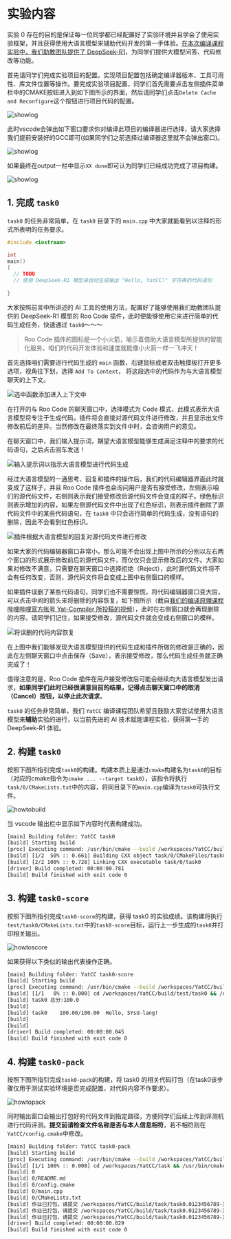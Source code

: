 # 实验内容

实验 0 存在的目的是保证每一位同学都已经配置好了实验环境并且学会了使用实验框架，并且获得使用大语言模型来辅助代码开发的第一手体验。<u>在本次编译课程实验中，我们助教团队提供了 DeepSeek-R1</u>，为同学们提供大模型问答、代码修改等功能。

首先请同学们完成实验项目的配置。实现项目配置包括确定编译器版本、工具可用性、库文件位置等操作。要完成实验项目配置，同学们首先需要点击左侧插件菜单栏中的CMAKE按钮进入到如下图所示的界面，然后请同学们点击`Delete Cache and Reconfigure`这个按钮进行项目代码的配置。

![showlog](../images/howtoconf_1.png)

此时vscode会弹出如下窗口要求你对编译此项目的编译器进行选择，请大家选择我们提前安装好的GCC即可(如果同学们之前选择过编译器这里就不会弹出窗口)。

![showlog](../images/howtoconf_2.png)

如果最终在output一栏中显示`XX done`即可认为同学们已经成功完成了项目构建。

![showlog](../images/outputdis.jpg)


## 1. 完成 `task0`
`task0` 的任务非常简单，在 `task0` 目录下的 `main.cpp` 中大家就能看到以注释的形式所表明的任务要求。

```c++
#include <iostream>

int
main()
{
  // TODO
  // 使用 DeepSeek-R1 模型来自动生成输出 "Hello, YatCC!" 字符串的代码语句
  
}
```

大家按照前言中所讲述的 AI 工具的使用方法，配置好了能够使用我们助教团队提供的 DeepSeek-R1 模型的 Roo Code 插件，此时便能够使用它来进行简单的代码生成任务，快速通过 `task0`～～～

> Roo Code 插件的图标是一个小火箭，喻示着借助大语言模型所提供的智能化服务，咱们的代码开发体验和速度就能像小火箭一样一飞冲天！

首先选择咱们需要进行代码生成的 `main` 函数，右键鼠标或者双击触摸板打开更多选项，视角往下划，选择 `Add To Context`， 将这段选中的代码作为与大语言模型聊天的上下文。

![选中函数添加进入上下文中](../images/task0/code_gen_select.jpg)

在打开的与 Roo Code 的聊天窗口中，选择模式为 Code 模式，此模式表示大语言模型将专注于生成代码，插件将会直接对源代码文件进行修改，并且显示出文件修改前后的差异。当然修改在最终落实到文件中时，会咨询用户的意见。

在聊天窗口中，我们输入提示词，期望大语言模型能够生成满足注释中的要求的代码语句，之后点击回车发送！

![输入提示词以指示大语言模型进行代码生成](../images/task0/code_gen_prompt.jpg)

经过大语言模型的一通思考、回复和插件的操作后，我们的代码编辑器界面此时就变成了这样子，并且 Roo Code 插件也会询问用户是否有接受修改，左侧表示咱们的源代码文件，右侧则表示我们接受修改后源代码文件会变成的样子。绿色标识则表示增加的内容，如果左侧源代码文件中出现了红色标识，则表示插件删除了源代码文件中的某些代码语句，在 `task0` 中只会进行简单的代码生成，没有语句的删除，因此不会看到红色标识。

![插件根据大语言模型的回复对源代码文件进行修改](../images/task0/code_gen_diff.jpg)

如果大家的代码编辑器窗口非常小，那么可能不会出现上图中所示的分别以左右两个窗口的形式展示修改前后的源代码文件，而仅仅只会显示修改后的文件。大家如果对修改不满意，只需要在聊天窗口中选择拒绝（Reject），此时源代码文件将不会有任何改变，否则，源代码文件将会变成上图中右侧窗口的模样。

如果插件误删了某些代码语句，同学们也不需要惊慌，将代码编辑器窗口变大后，可以点击中间的箭头来将删除的内容恢复，如下图所示（截自[我们的编译原理课程哔哩哔哩官方账号 Yat-Compiler 所投稿的视频](https://www.bilibili.com/video/BV1KhPcejEq5/?share_source=copy_web&vd_source=8faccdf10a2a91615b7b845f9b32eb8a)），此时在右侧窗口就会再现删除的内容。请同学们记住，如果接受修改，源代码文件就会变成右侧窗口的模样。

![将误删的代码内容恢复](../images/task0/code_gen_revert.jpg)

在上图中我们能够发现大语言模型提供的代码生成和插件所做的修改是正确的，因此在左侧聊天窗口中点击保存（Save），表示接受修改，那么代码生成任务就正确完成了！

值得注意的是，Roo Code 插件在用户接受修改后可能会继续向大语言模型发出请求，**如果同学们此时已经很满意目前的结果，记得点击聊天窗口中的取消（Cancel）按钮，以停止此次请求**。

 `task0` 的任务非常简单，我们 `YatCC` 编译课程团队希望且鼓励大家尝试使用大语言模型来**辅助**实验的进行，以当前先进的 AI 技术赋能课程实验，获得第一手的 DeepSeek-R1 体验。

## 2. 构建 `task0` 
按照下图所指引完成`task0`的构建。构建本质上是通过`cmake`构建名为`task0`的目标（对应的cmake指令为`cmake ... --target task0`），该指令将执行`task/0/CMakeLists.txt`中的内容，将同目录下的`main.cpp`编译为`task0`可执行文件。

![howtobuild](../images/task0_build.png)

当 vscode 输出栏中显示如下内容时代表构建成功。
```bash
[main] Building folder: YatCC task0
[build] Starting build
[proc] Executing command: /usr/bin/cmake --build /workspaces/YatCC/build --config Debug --target task0 --
[build] [1/2  50% :: 0.661] Building CXX object task/0/CMakeFiles/task0.dir/main.cpp.o
[build] [2/2 100% :: 0.728] Linking CXX executable task/0/task0
[driver] Build completed: 00:00:00.781
[build] Build finished with exit code 0
```

## 3. 构建 `task0-score`
按照下图所指引完成`task0-score`的构建，获得 task0 的实验成绩。该构建将执行`test/task0/CMakeLists.txt`中的`task0-score`目标，运行上一步生成的`task0`并打印相关输出。

![howtoscore](../images/task0_score.png)

如果获得以下类似的输出代表操作正确。
```bash
[main] Building folder: YatCC task0-score
[build] Starting build
[proc] Executing command: /usr/bin/cmake --build /workspaces/YatCC/build --config Debug --target task0-score --
[build] [1/1   0% :: 0.000] cd /workspaces/YatCC/build/test/task0 && /usr/bin/python3.10 /workspaces/YatCC/test/task0/score.py /workspaces/YatCC/build/test/task0 /workspaces/YatCC/build/task/0/task0
[build] task0 总分:100.0
[build] 
[build] task0    100.00/100.00  Hello, SYsU-lang!
[build]   
[build] 
[driver] Build completed: 00:00:00.045
[build] Build finished with exit code 0
```

## 4. 构建 `task0-pack`

按照下图所指引完成`task0-pack`的构建，将 task0 的相关代码打包（在task0该步骤仅用于测试实验环境是否完成配置，对代码内容不作要求）。

![howtopack](../images/task0_pack.png)

同时输出窗口会输出打包好的代码文件到指定路径，方便同学们后续上传到评测机进行代码评测。**提交前请检查文件名称是否与本人信息相符**，若不相符则在`YatCC/config.cmake`中修改。
```bash
[main] Building folder: YatCC task0-pack
[build] Starting build
[proc] Executing command: /usr/bin/cmake --build /workspaces/YatCC/build --config Debug --target task0-pack --
[build] [1/1 100% :: 0.008] cd /workspaces/YatCC/task && /usr/bin/cmake -E tar cvfJ /workspaces/YatCC/build/task/task0.0123456789-某某某.tar.xz /workspaces/YatCC/task/0 && echo 作业已打包，请提交\ '/workspaces/YatCC/build/task/task0.0123456789-某某某.tar.xz'\ 到评测服务器。 && echo 作业已打包，请提交\ '/workspaces/YatCC/build/task/task0.0123456789-某某某.tar.xz'\ 到评测服务器。 && echo 作业已打包，请提交\ '/workspaces/YatCC/build/task/task0.0123456789-某某某.tar.xz'\ 到评测服务器。
[build] 0
[build] 0/README.md
[build] 0/config.cmake
[build] 0/main.cpp
[build] 0/CMakeLists.txt
[build] 作业已打包，请提交 /workspaces/YatCC/build/task/task0.0123456789-某某某.tar.xz 到评测服务器。
[build] 作业已打包，请提交 /workspaces/YatCC/build/task/task0.0123456789-某某某.tar.xz 到评测服务器。
[build] 作业已打包，请提交 /workspaces/YatCC/build/task/task0.0123456789-某某某.tar.xz 到评测服务器。
[driver] Build completed: 00:00:00.029
[build] Build finished with exit code 0
```

